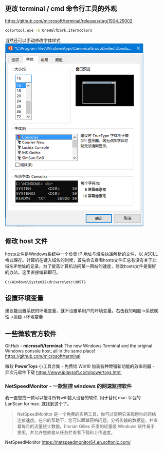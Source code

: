 ## 更改 terminal / cmd 命令行工具的外观

<https://github.com/microsoft/terminal/releases/tag/1904.29002>

```bat
colortool.exe -b OneHalfDark.itermcolors
```

当然还可以手动修改字体样式
![手动修改字体样式](./Win-系统相关设置/手动修改字体样式.png)

## 修改 host 文件

hosts文件是Windows系统中一个负责 IP 地址与域名快递解析的文件，以 ASCLL 格式保存。计算机在键入域名的时候，首先会去看看hosts文件汇总有没有关于此域名IP地址的记录。为了提高计算机访问某一网站的速度，修改hosts文件是很好的办法。这里直接编辑即可。

```text
C:\Windows\System32\drivers\etc\HOSTS
```

## 设置环境变量

建议能设置系统的环境变量，就不设置单用户的环境变量。右击我的电脑->系统属性->高级->环境变量

## 一些微软官方软件

GitHub - **microsoft/terminal**: The new Windows Terminal and the original Windows console host, all in the same place!
<https://github.com/microsoft/terminal>

微软 **PowerToys** 小工具合集 - 免费给 Win10 加装各种增强新功能的效率利器 - 异次元软件下载
<https://www.iplaysoft.com/powertoys.html>

### NetSpeedMonitor - 一款监控 windows 的网速监控软件

我一直想找一款可以搜寻所有wifi接入设备的软件, 用于替代 mac 平台的 LanScan for mac. 就找到这个了。

> NetSpeedMonitor 是一个免费的实用工具，你可以使用它来观察你的网络连接速度。在它的帮助下，您可以跟踪网络问题，分析传输的数据量，并查看每月的流量统计数据。Florian Gilles 开发的轻量级 Windows 软件易于使用，并允许您直接从任务栏查看下载和上传速度。

NetSpeedMonitor
<https://netspeedmonitor64.en.softonic.com/>
